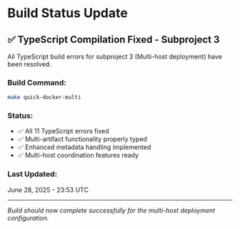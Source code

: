 # Build Status Update

## ✅ TypeScript Compilation Fixed - Subproject 3

All TypeScript build errors for subproject 3 (Multi-host deployment) have been resolved.

### Build Command:
```bash
make quick-docker-multi
```

### Status:
- ✅ All 11 TypeScript errors fixed
- ✅ Multi-artifact functionality properly typed
- ✅ Enhanced metadata handling implemented
- ✅ Multi-host coordination features ready

### Last Updated:
June 28, 2025 - 23:53 UTC

---
*Build should now complete successfully for the multi-host deployment configuration.*
